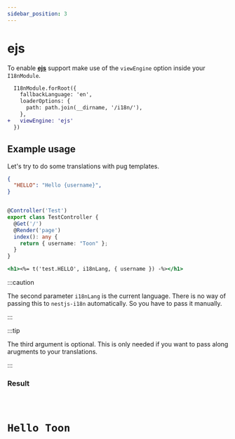 ```yaml
---
sidebar_position: 3
---
```


# ejs

To enable [**ejs**](https://github.com/mde/ejs) support make use of the `viewEngine` option inside your `I18nModule`.

```diff title="src/app.module.ts"
  I18nModule.forRoot({
    fallbackLanguage: 'en',
    loaderOptions: {
      path: path.join(__dirname, '/i18n/'),
    },
+   viewEngine: 'ejs'
  })
```

## Example usage

Let's try to do some translations with pug templates.

```json title="src/i18n/en/test.json"
{
  "HELLO": "Hello {username}",
}
```

```typescript title="src/app.controller.ts"

@Controller('Test')
export class TestController {
  @Get('/')
  @Render('page')
  index(): any {
    return { username: "Toon" };
  }
}

```

```hbs title="src/view/page.hbs"
<h1><%= t('test.HELLO', i18nLang, { username }) -%></h1>
```

:::caution

The second parameter `i18nLang` is the current language. There is no way of passing this to `nestjs-i18n` automatically. So you have to pass it manually.

:::

:::tip

The third argument is optional. This is only needed if you want to pass along arugments to your translations.

:::

### Result
<code>
  <h1>Hello Toon</h1>
</code>